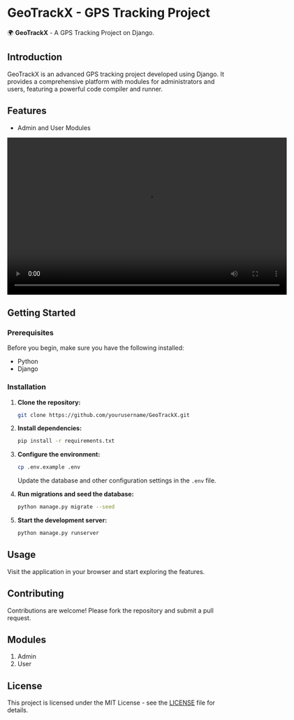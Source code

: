 # GeoTrackX - GPS Tracking Project

🌍 **GeoTrackX** - A GPS Tracking Project on Django.

## Introduction
GeoTrackX is an advanced GPS tracking project developed using Django. It provides a comprehensive platform with modules for administrators and users, featuring a powerful code compiler and runner.

## Features
- Admin and User Modules
<video width="640" height="360" controls>
  <source src="Sreenshots\intro.mp4" type="video/mp4">
  
</video>

## Getting Started

### Prerequisites
Before you begin, make sure you have the following installed:
- Python
- Django


### Installation
1. **Clone the repository:**
    ```bash
    git clone https://github.com/yourusername/GeoTrackX.git
    ```

2. **Install dependencies:**
    ```bash
    pip install -r requirements.txt
    ```

3. **Configure the environment:**
    ```bash
    cp .env.example .env
    ```
    Update the database and other configuration settings in the `.env` file.

4. **Run migrations and seed the database:**
    ```bash
    python manage.py migrate --seed
    ```

5. **Start the development server:**
    ```bash
    python manage.py runserver
    ```

## Usage
Visit the application in your browser and start exploring the features.

## Contributing
Contributions are welcome! Please fork the repository and submit a pull request.

## Modules
1. Admin
2. User


## License
This project is licensed under the MIT License - see the [LICENSE](LICENSE) file for details.
